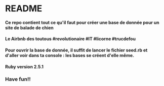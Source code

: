 <h1>README</h1>

<h4>Ce repo contient tout ce qu'il faut pour créer une base de donnée pour un site de balade de chien</h4>
<h4>Le Airbnb des toutous #revolutionaire #IT #licorne #trucdefou</h4>

<h4>Pour ouvrir la base de donnée, il suffit de lancer le fichier seed.rb et d'aller voir dans ta console : les bases se créent d'elle même. </h4>

<h4>Ruby version 2.5.1</h4>

<h3><strong>Have fun!!</strong></h3>
